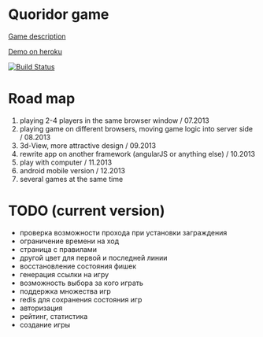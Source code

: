 Quoridor game
========
[Game description](http://en.wikipedia.org/wiki/Quoridor)


[Demo on heroku](http://quoridor-online.herokuapp.com/)

[![Build Status](https://travis-ci.org/imevs/quoridor.png?branch=master)](https://travis-ci.org/imevs/quoridor)


Road map
=

1. playing 2-4 players in the same browser window / 07.2013
2. playing game on different browsers, moving game logic into server side / 08.2013
3. 3d-View, more attractive design / 09.2013
4. rewrite app on another framework (angularJS or anything else) / 10.2013
5. play with computer / 11.2013
6. android mobile version / 12.2013
7. several games at the same time

TODO (current version)
=

* проверка возможности прохода при установки заграждения
* ограничение времени на ход
* страница с правилами
* другой цвет для первой и последней линии
* восстановление состояния фишек
* генерация ссылки на игру
* возможность выбора за кого играть
* поддержка множества игр
* redis для сохранения состояния игр
* авторизация
* рейтинг, статистика
* создание игры
